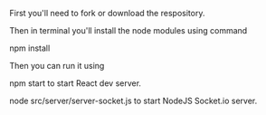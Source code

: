 First you'll need to fork or download the respository.

Then in terminal you'll install the node modules using command

npm install

Then you can run it using

npm start to start React dev server. 

node src/server/server-socket.js to start NodeJS Socket.io server.
